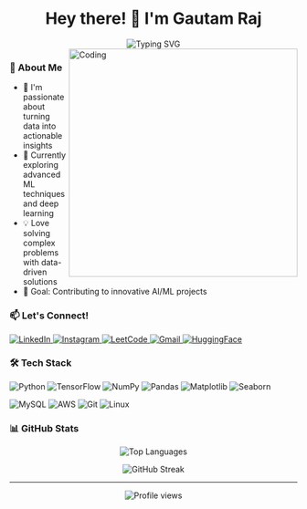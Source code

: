 <h1 align="center">Hey there! 👋 I'm Gautam Raj</h1>

<div align="center">
  <img src="https://readme-typing-svg.herokuapp.com?font=Fira+Code&pause=1000&width=435&lines=Python+Developer;Data+Science+Enthusiast;Machine+Learning+Engineer" alt="Typing SVG" />
</div>

<img align="right" alt="Coding" width="400" src="https://updategadh.com/wp-content/uploads/2023/07/Java-web-project-configuration.gif">

### 🚀 About Me
- 🔭 I'm passionate about turning data into actionable insights
- 🌱 Currently exploring advanced ML techniques and deep learning
- 💡 Love solving complex problems with data-driven solutions
- 🎯 Goal: Contributing to innovative AI/ML projects

### 📫 Let's Connect!
<p align="left">
  <a href="https://linkedin.com/in/gautamraj8044" target="_blank">
    <img src="https://img.shields.io/badge/LinkedIn-0077B5?style=for-the-badge&logo=linkedin&logoColor=white" alt="LinkedIn"/>
  </a>
  <a href="https://instagram.com/gautam.yadaav" target="_blank">
    <img src="https://img.shields.io/badge/Instagram-E4405F?style=for-the-badge&logo=instagram&logoColor=white" alt="Instagram"/>
  </a>
  <a href="https://www.leetcode.com/gautambaabu" target="_blank">
    <img src="https://img.shields.io/badge/LeetCode-FFA116?style=for-the-badge&logo=leetcode&logoColor=black" alt="LeetCode"/>
  </a>
  <a href="mailto:gautamraj8044@gmail.com">
    <img src="https://img.shields.io/badge/Gmail-D14836?style=for-the-badge&logo=gmail&logoColor=white" alt="Gmail"/>
  </a>
   <a href="https://huggingface.co/gautamraj8044/" target="_blank">
      <img src="https://img.shields.io/badge/HuggingFace-FF4F00?style=for-the-badge&logo=huggingface&logoColor=white" alt="HuggingFace"/>
  </a>
</p>

### 🛠️ Tech Stack
<p align="left">
  <img src="https://img.shields.io/badge/Python-3776AB?style=for-the-badge&logo=python&logoColor=white" alt="Python"/>
  <img src="https://img.shields.io/badge/TensorFlow-FF6F00?style=for-the-badge&logo=tensorflow&logoColor=white" alt="TensorFlow"/>
  <img src="https://img.shields.io/badge/Numpy-013243?style=for-the-badge&logo=numpy&logoColor=white" alt="NumPy"/>
  <img src="https://img.shields.io/badge/Pandas-150458?style=for-the-badge&logo=pandas&logoColor=white" alt="Pandas"/>
  <img src="https://img.shields.io/badge/Matplotlib-11557c?style=for-the-badge" alt="Matplotlib"/>
  <img src="https://img.shields.io/badge/Seaborn-3776AB?style=for-the-badge" alt="Seaborn"/>
</p>

<p align="left">
  <img src="https://img.shields.io/badge/MySQL-4479A1?style=for-the-badge&logo=mysql&logoColor=white" alt="MySQL"/>
  <img src="https://img.shields.io/badge/AWS-232F3E?style=for-the-badge&logo=amazon-aws&logoColor=white" alt="AWS"/>
  <img src="https://img.shields.io/badge/Git-F05032?style=for-the-badge&logo=git&logoColor=white" alt="Git"/>
  <img src="https://img.shields.io/badge/Linux-FCC624?style=for-the-badge&logo=linux&logoColor=black" alt="Linux"/>
</p>

### 📊 GitHub Stats
<p align="center">
  <img src="https://github-readme-stats.vercel.app/api/top-langs/?username=gautamraj8044&theme=radical&layout=compact" alt="Top Languages" />
</p>

<p align="center">
  <img src="https://github-readme-streak-stats.herokuapp.com/?user=gautamraj8044&theme=radical" alt="GitHub Streak"/>
</p>

---

<div align="center">
  <img src="https://komarev.com/ghpvc/?username=gautamraj8044&label=Profile%20views&color=0e75b6&style=flat" alt="Profile views" />
</div>
